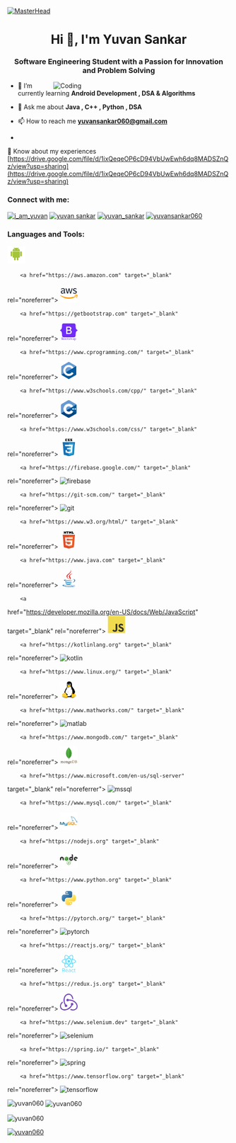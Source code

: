 [![MasterHead](https://media.licdn.com/dms/image/D5616AQHI_h5-E_2L0Q/profile-displaybackgroundimage-shrink_350_1400/0/1669439880516?e=1712188800&v=beta&t=ID2hAWnifYq0b56azUULHGsKer-toAlIHhGRh3NWYTY)](https://github.com/yuvan060/yuvan060/)
<h1 align="center">Hi 👋, I'm Yuvan Sankar</h1>
<h3 align="center">Software Engineering Student with a Passion for Innovation and Problem Solving</h3>
<img align="right" alt="Coding" width="400" src="https://cdn.dribbble.com/users/1162077/screenshots/3848914/programmer.gif"/>


  

- 🌱 I’m currently learning **Android Development , DSA & Algorithms**

- 💬 Ask me about **Java , C++ , Python , DSA**

- 📫 How to reach me **yuvansankar060@gmail.com**

-
 📄 Know about my experiences 
[https://drive.google.com/file/d/1ixQeqeOP6cD94VbUwEwh6dq8MADSZnQz/view?usp=sharing](https://drive.google.com/file/d/1ixQeqeOP6cD94VbUwEwh6dq8MADSZnQz/view?usp=sharing)

<h3 align="left">Connect with me:</h3>
<p align="left">
<a
 href="https://twitter.com/i_am_yuvan" target="blank"><img 
align="center" 
src="https://raw.githubusercontent.com/rahuldkjain/github-profile-readme-generator/master/src/images/icons/Social/twitter.svg"
 alt="i_am_yuvan" height="30" width="40" /></a>
<a 
href="https://linkedin.com/in/yuvan sankar" target="blank"><img 
align="center" 
src="https://raw.githubusercontent.com/rahuldkjain/github-profile-readme-generator/master/src/images/icons/Social/linked-in-alt.svg"
 alt="yuvan sankar" height="30" width="40" /></a>
<a 
href="https://www.leetcode.com/yuvan_sankar" target="blank"><img 
align="center" 
src="https://raw.githubusercontent.com/rahuldkjain/github-profile-readme-generator/master/src/images/icons/Social/leet-code.svg"
 alt="yuvan_sankar" height="30" width="40" /></a>
<a 
href="https://auth.geeksforgeeks.org/user/yuvansankar060" 
target="blank"><img align="center" 
src="https://raw.githubusercontent.com/rahuldkjain/github-profile-readme-generator/master/src/images/icons/Social/geeks-for-geeks.svg"
 alt="yuvansankar060" height="30" width="40" /></a>
</p>

<h3 align="left">Languages and Tools:</h3>
<p
 align="left">
        <a href="https://developer.android.com" target="_blank" 
rel="noreferrer">
          <img 
src="https://raw.githubusercontent.com/devicons/devicon/master/icons/android/android-original-wordmark.svg"
 alt="android" width="40" height="40"/>
        </a>
         
        <a href="https://aws.amazon.com" target="_blank" 
rel="noreferrer">
          <img 
src="https://raw.githubusercontent.com/devicons/devicon/master/icons/amazonwebservices/amazonwebservices-original-wordmark.svg"
 alt="aws" width="40" height="40"/>
        </a>
         
        <a href="https://getbootstrap.com" target="_blank" 
rel="noreferrer">
          <img 
src="https://raw.githubusercontent.com/devicons/devicon/master/icons/bootstrap/bootstrap-plain-wordmark.svg"
 alt="bootstrap" width="40" height="40"/>
        </a>
         
        <a href="https://www.cprogramming.com/" target="_blank" 
rel="noreferrer">
          <img 
src="https://raw.githubusercontent.com/devicons/devicon/master/icons/c/c-original.svg"
 alt="c" width="40" height="40"/>
        </a>
         
        <a href="https://www.w3schools.com/cpp/" target="_blank" 
rel="noreferrer">
          <img 
src="https://raw.githubusercontent.com/devicons/devicon/master/icons/cplusplus/cplusplus-original.svg"
 alt="cplusplus" width="40" height="40"/>
        </a>
         
        <a href="https://www.w3schools.com/css/" target="_blank" 
rel="noreferrer">
          <img 
src="https://raw.githubusercontent.com/devicons/devicon/master/icons/css3/css3-original-wordmark.svg"
 alt="css3" width="40" height="40"/>
        </a>
         
        <a href="https://firebase.google.com/" target="_blank" 
rel="noreferrer">
          <img 
src="https://www.vectorlogo.zone/logos/firebase/firebase-icon.svg" 
alt="firebase" width="40" height="40"/>
        </a>
         
        <a href="https://git-scm.com/" target="_blank" 
rel="noreferrer">
          <img 
src="https://www.vectorlogo.zone/logos/git-scm/git-scm-icon.svg" 
alt="git" width="40" height="40"/>
        </a>
         
        <a href="https://www.w3.org/html/" target="_blank" 
rel="noreferrer">
          <img 
src="https://raw.githubusercontent.com/devicons/devicon/master/icons/html5/html5-original-wordmark.svg"
 alt="html5" width="40" height="40"/>
        </a>
         
        <a href="https://www.java.com" target="_blank" 
rel="noreferrer">
          <img 
src="https://raw.githubusercontent.com/devicons/devicon/master/icons/java/java-original.svg"
 alt="java" width="40" height="40"/>
        </a>
         
        <a 
href="https://developer.mozilla.org/en-US/docs/Web/JavaScript" 
target="_blank" rel="noreferrer">
          <img 
src="https://raw.githubusercontent.com/devicons/devicon/master/icons/javascript/javascript-original.svg"
 alt="javascript" width="40" height="40"/>
        </a>
         
        <a href="https://kotlinlang.org" target="_blank" 
rel="noreferrer">
          <img 
src="https://www.vectorlogo.zone/logos/kotlinlang/kotlinlang-icon.svg" 
alt="kotlin" width="40" height="40"/>
        </a>
         
        <a href="https://www.linux.org/" target="_blank" 
rel="noreferrer">
          <img 
src="https://raw.githubusercontent.com/devicons/devicon/master/icons/linux/linux-original.svg"
 alt="linux" width="40" height="40"/>
        </a>
         
        <a href="https://www.mathworks.com/" target="_blank" 
rel="noreferrer">
          <img 
src="https://upload.wikimedia.org/wikipedia/commons/2/21/Matlab_Logo.png"
 alt="matlab" width="40" height="40"/>
        </a>
         
        <a href="https://www.mongodb.com/" target="_blank" 
rel="noreferrer">
          <img 
src="https://raw.githubusercontent.com/devicons/devicon/master/icons/mongodb/mongodb-original-wordmark.svg"
 alt="mongodb" width="40" height="40"/>
        </a>
         
        <a href="https://www.microsoft.com/en-us/sql-server" 
target="_blank" rel="noreferrer">
          <img 
src="https://www.svgrepo.com/show/303229/microsoft-sql-server-logo.svg" 
alt="mssql" width="40" height="40"/>
        </a>
         
        <a href="https://www.mysql.com/" target="_blank" 
rel="noreferrer">
          <img 
src="https://raw.githubusercontent.com/devicons/devicon/master/icons/mysql/mysql-original-wordmark.svg"
 alt="mysql" width="40" height="40"/>
        </a>
         
        <a href="https://nodejs.org" target="_blank" 
rel="noreferrer">
          <img 
src="https://raw.githubusercontent.com/devicons/devicon/master/icons/nodejs/nodejs-original-wordmark.svg"
 alt="nodejs" width="40" height="40"/>
        </a>
         
        <a href="https://www.python.org" target="_blank" 
rel="noreferrer">
          <img 
src="https://raw.githubusercontent.com/devicons/devicon/master/icons/python/python-original.svg"
 alt="python" width="40" height="40"/>
        </a>
         
        <a href="https://pytorch.org/" target="_blank" 
rel="noreferrer">
          <img 
src="https://www.vectorlogo.zone/logos/pytorch/pytorch-icon.svg" 
alt="pytorch" width="40" height="40"/>
        </a>
         
        <a href="https://reactjs.org/" target="_blank" 
rel="noreferrer">
          <img 
src="https://raw.githubusercontent.com/devicons/devicon/master/icons/react/react-original-wordmark.svg"
 alt="react" width="40" height="40"/>
        </a>
         
        <a href="https://redux.js.org" target="_blank" 
rel="noreferrer">
          <img 
src="https://raw.githubusercontent.com/devicons/devicon/master/icons/redux/redux-original.svg"
 alt="redux" width="40" height="40"/>
        </a>
         
        <a href="https://www.selenium.dev" target="_blank" 
rel="noreferrer">
          <img 
src="https://raw.githubusercontent.com/detain/svg-logos/780f25886640cef088af994181646db2f6b1a3f8/svg/selenium-logo.svg"
 alt="selenium" width="40" height="40"/>
        </a>
         
        <a href="https://spring.io/" target="_blank" 
rel="noreferrer">
          <img 
src="https://www.vectorlogo.zone/logos/springio/springio-icon.svg" 
alt="spring" width="40" height="40"/>
        </a>
         
        <a href="https://www.tensorflow.org" target="_blank" 
rel="noreferrer">
          <img 
src="https://www.vectorlogo.zone/logos/tensorflow/tensorflow-icon.svg" 
alt="tensorflow" width="40" height="40"/>
        </a>
        </p>

<p><img align="left" 
src="https://github-readme-stats.vercel.app/api/top-langs?username=yuvan060&show_icons=true&locale=en&layout=compact"
 alt="yuvan060" /></p>

<p>&nbsp;<img 
align="center" 
src="https://github-readme-stats.vercel.app/api?username=yuvan060&show_icons=true&locale=en"
 alt="yuvan060" /></p>

<p><img align="center" 
src="https://github-readme-streak-stats.herokuapp.com/?user=yuvan060&"
 alt="yuvan060" /></p>
 
<p
 align="left"> <a 
href="https://github.com/ryo-ma/github-profile-trophy"><img 
src="https://github-profile-trophy.vercel.app/?username=yuvan060" 
alt="yuvan060" /></a> </p>

